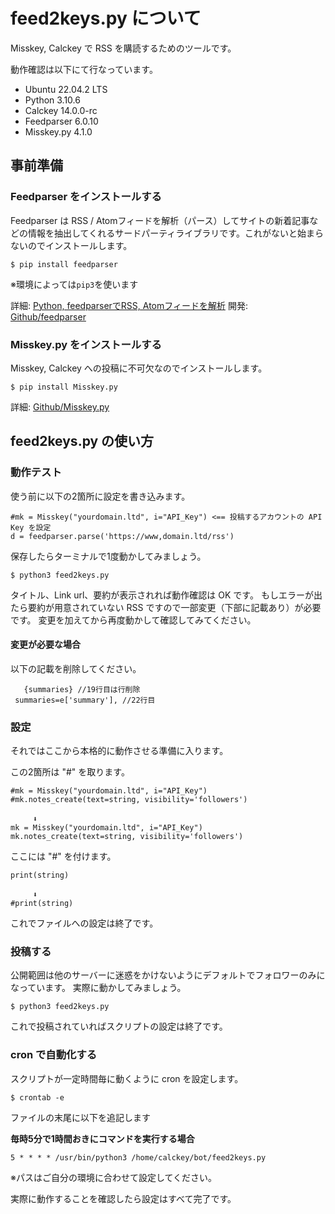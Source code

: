 # feed2keys.py について

Misskey, Calckey で RSS を購読するためのツールです。

動作確認は以下にて行なっています。

* Ubuntu 22.04.2 LTS
* Python 3.10.6
* Calckey 14.0.0-rc
* Feedparser 6.0.10
* Misskey.py 4.1.0



## 事前準備
### Feedparser をインストールする

Feedparser は RSS / Atomフィードを解析（パース）してサイトの新着記事などの情報を抽出してくれるサードパーティライブラリです。これがないと始まらないのでインストールします。


 ```
$ pip install feedparser
```
※環境によっては```pip3```を使います


詳細: [Python, feedparserでRSS, Atomフィードを解析](https://note.nkmk.me/python-feedparser-tutorial/)
開発: [Github/feedparser](https://github.com/kurtmckee/feedparser)


### Misskey.py をインストールする

Misskey, Calckey への投稿に不可欠なのでインストールします。

```
$ pip install Misskey.py
```


詳細: [Github/Misskey.py](https://github.com/YuzuRyo61/Misskey.py/blob/main/README-JP.md)



## feed2keys.py の使い方
### 動作テスト

使う前に以下の2箇所に設定を書き込みます。
```
#mk = Misskey("yourdomain.ltd", i="API_Key") <== 投稿するアカウントの API Key を設定
d = feedparser.parse('https://www,domain.ltd/rss')
```

保存したらターミナルで1度動かしてみましょう。



```
$ python3 feed2keys.py
```

タイトル、Link url、要約が表示されれば動作確認は OK です。
もしエラーが出たら要約が用意されていない RSS ですので一部変更（下部に記載あり）が必要です。
変更を加えてから再度動かして確認してみてください。


#### 変更が必要な場合

以下の記載を削除してください。
```
   {summaries} //19行目は行削除
 summaries=e['summary'], //22行目
```



### 設定

それではここから本格的に動作させる準備に入ります。

この2箇所は "#" を取ります。
```
#mk = Misskey("yourdomain.ltd", i="API_Key")
#mk.notes_create(text=string, visibility='followers')

　　　⬇︎
mk = Misskey("yourdomain.ltd", i="API_Key")
mk.notes_create(text=string, visibility='followers')

```


ここには "#" を付けます。
```
print(string)

　　　⬇︎
#print(string)
```

これでファイルへの設定は終了です。




### 投稿する

公開範囲は他のサーバーに迷惑をかけないようにデフォルトでフォロワーのみになっています。
実際に動かしてみましょう。

```
$ python3 feed2keys.py
```

これで投稿されていればスクリプトの設定は終了です。



### cron で自動化する

スクリプトが一定時間毎に動くように cron を設定します。

```
$ crontab -e
```

ファイルの末尾に以下を追記します



**毎時5分で1時間おきにコマンドを実行する場合**
```
5 * * * * /usr/bin/python3 /home/calckey/bot/feed2keys.py
```
※パスはご自分の環境に合わせて設定してください。



実際に動作することを確認したら設定はすべて完了です。
